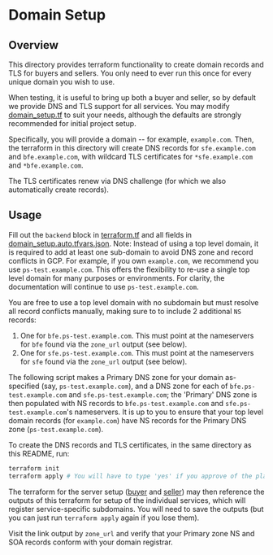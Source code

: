 # Domain Setup

## Overview

This directory provides terraform functionality to create domain records and TLS for buyers and
sellers. You only need to ever run this once for every unique domain you wish to use.

When testing, it is useful to bring up both a buyer and seller, so by default we provide DNS and TLS
support for all services. You may modify [domain_setup.tf](./domain_setup.tf) to suit your needs,
although the defaults are strongly recommended for initial project setup.

Specifically, you will provide a domain -- for example, `example.com`. Then, the terraform in this
directory will create DNS records for `sfe.example.com` and `bfe.example.com`, with wildcard TLS
certificates for `*sfe.example.com` and `*bfe.example.com`.

The TLS certificates renew via DNS challenge (for which we also automatically create records).

## Usage

Fill out the `backend` block in [terraform.tf](./terraform.tf) and all fields in
[domain_setup.auto.tfvars.json](./domain_setup.auto.tfvars.json). Note: Instead of using a top level
domain, it is required to add at least one sub-domain to avoid DNS zone and record conflicts in GCP.
For example, if you own `example.com`, we recommend you use `ps-test.example.com`. This offers the
flexibility to re-use a single top level domain for many purposes or environments. For clarity, the
documentation will continue to use `ps-test.example.com`.

You are free to use a top level domain with no subdomain but must resolve all record conflicts
manually, making sure to to include 2 additional `NS` records:

1. One for `bfe.ps-test.example.com`. This must point at the nameservers for `bfe` found via the
   `zone_url` output (see below).
1. One for `sfe.ps-test.example.com`. This must point at the nameservers for `sfe` found via the
   `zone_url` output (see below).

The following script makes a Primary DNS zone for your domain as-specified (say,
`ps-test.example.com`), and a DNS zone for each of `bfe.ps-test.example.com` and
`sfe.ps-test.example.com`; the 'Primary' DNS zone is then populated with NS records to
`bfe.ps-test.example.com` and `sfe.ps-test.example.com`'s nameservers. It is up to you to ensure
that your top level domain records (for `example.com`) have NS records for the Primary DNS zone
(`ps-test.example.com`).

To create the DNS records and TLS certificates, in the same directory as this README, run:

```bash
terraform init
terraform apply # You will have to type 'yes' if you approve of the plan.
```

The terraform for the server setup ([buyer](../../buyer/buyer.tf) and
[seller](../../seller/seller.tf)) may then reference the outputs of this terraform for setup of the
individual services, which will register service-specific subdomains. You will need to save the
outputs (but you can just run `terraform apply` again if you lose them).

Visit the link output by `zone_url` and verify that your Primary zone NS and SOA records conform
with your domain registrar.
